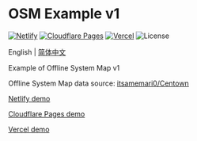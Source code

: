 # OSM Example v1
[![Netlify](http://img.shields.io/netlify/0add044d-e962-42a2-8f2f-1fd918d57bc4?style=flat-square&logo=netlify&logoColor=white&label=Netlify)](//mtr-osm-v1.netlify.app)
[![Cloudflare Pages](https://badge.gteh.top/?url=http%3A%2F%2Fmtr-osm-v1.pages.dev&style=flat-square&logo=cloudflare&name=Cloudflare+Pages&logoColor=white)](//mtr-osm-v1.pages.dev)
[![Vercel](https://badge.gteh.top/vercel/mtr-osm-v1?style=flat-square&name=Vercel)](//mtr-osm-v1.vercel.app)
![License](https://img.shields.io/badge/License-MIT-blue?style=flat-square)

English | [简体中文](//github.com/MTR-Offline-System-Map/v1/blob/main/README.zh-Hans.md)

Example of Offline System Map v1

Offline System Map data source: [itsamemari0/Centown](//github.com/itsamemari0/Centown)

[Netlify demo](//mtr-osm-v1.netlify.app)

[Cloudflare Pages demo](//mtr-osm-v1.pages.dev)

[Vercel demo](//mtr-osm-v1.pages.dev)
